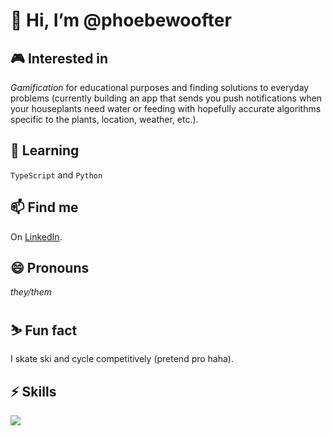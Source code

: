 # 👋 Hi, I’m **@phoebewoofter**
## 🎮 Interested in
*Gamification* for educational purposes and finding solutions to everyday problems (currently building an app that sends you push notifications when your houseplants need water or feeding with hopefully accurate algorithms specific to the plants, location, weather, etc.).
## 🌱 Learning 
`TypeScript` and `Python`
## 📫 Find me
On [LinkedIn](https://www.linkedin.com/in/phoebe-woofter-a677b01a6).
## 😄 Pronouns
*they/them*
## ⛷️ Fun fact
I skate ski and cycle competitively (pretend pro haha).
## ⚡️ Skills
<img style="text-align: right;" src="https://skillicons.dev/icons?i=html,css,js,ts,react,nextjs,vscode,git,github&perline=3">

